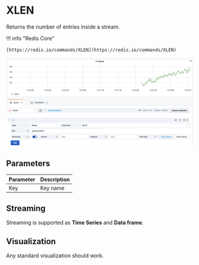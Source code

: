 # XLEN

Returns the number of entries inside a stream.

!!! info "Redis Core"

    [https://redis.io/commands/XLEN](https://redis.io/commands/XLEN)

![XLEN](../../images/redis-datasource/commands/xlen.png)

## Parameters

| Parameter | Description |
| --------- | ----------- |
| Key       | Key name    |

## Streaming

Streaming is supported as **Time Series** and **Data frame**.

## Visualization

Any standard visualization should work.
